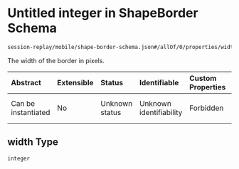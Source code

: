 # Untitled integer in ShapeBorder Schema

```txt
session-replay/mobile/shape-border-schema.json#/allOf/0/properties/width
```

The width of the border in pixels.

| Abstract            | Extensible | Status         | Identifiable            | Custom Properties | Additional Properties | Access Restrictions | Defined In                                                                                                 |
| :------------------ | :--------- | :------------- | :---------------------- | :---------------- | :-------------------- | :------------------ | :--------------------------------------------------------------------------------------------------------- |
| Can be instantiated | No         | Unknown status | Unknown identifiability | Forbidden         | Allowed               | Read only           | [shape-border-schema.json\*](../out/session-replay/mobile/shape-border-schema.json "open original schema") |

## width Type

`integer`
